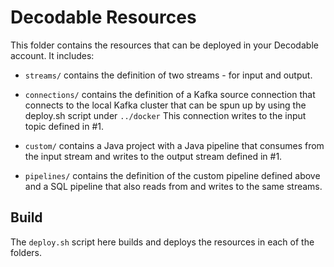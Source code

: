 # Decodable Resources

This folder contains the resources that can be deployed in your Decodable account. It includes:

- `streams/` contains the definition of two streams - for input and output.

- `connections/` contains the definition of a Kafka source connection that connects to the local Kafka cluster that can be spun up by using the deploy.sh script under `../docker` This connection writes to the input topic defined in #1.

- `custom/` contains a Java project with a Java pipeline that consumes from the input stream and writes to the output stream defined in #1.

- `pipelines/` contains the definition of the custom pipeline defined above and a SQL pipeline that also reads from and writes to the same streams.

## Build

The `deploy.sh` script here builds and deploys the resources in each of the folders. 





